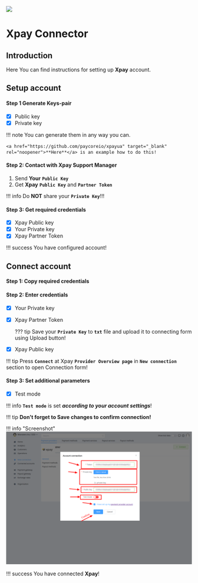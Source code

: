 <img src="https://static.openfintech.io/payment_providers/xpayua/logo.svg?w=400" width="400px">

# Xpay Connector

## Introduction

Here You can find  instructions for setting up **Xpay**  account.

## Setup account

#### Step 1 Generate Keys-pair
- [x] Public key
- [x] Private key

!!! note
    You can generate them in any way you can. 

    <a href="https://github.com/paycoreio/xpayua" target="_blank" rel="noopener">**Here**</a> is an example how to do this!

#### Step 2: Contact with Xpay Support Manager

1. Send **Your** **```Public Key```**
2. Get **Xpay** **```Public Key```** and **```Partner Token```**

!!! info
    Do **NOT** share your **```Private Key```**!!! 


#### Step 3: Get required credentials

- [x] Xpay Public key
- [x] Your Private key
- [x] Xpay Partner Token

!!! success
    You have configured account!




## Connect account

#### Step 1: Copy required credentials


#### Step 2: Enter credentials


- [x] Your Private key
- [x] Xpay Partner Token

    ??? tip
        Save your **```Private Key```** to **```txt```** file and upload it to connecting form using Upload button!

- [x] Xpay Public key


!!! tip
    Press **```Connect```** at Xpay **```Provider Overview page```** in **```New connection```** section to open Connection form!

#### Step 3: Set additional parameters

- [x] Test mode

!!! info
    **```Test mode```** is set **_according to your account settings_**!

!!! tip
    **Don't forget to Save changes to confirm connection!**

!!! info "Screenshot"
    [![Connect](images/xpayua-step_connect.png)](images/xpayua-step_connect.png)


!!! success
    You have connected **Xpay**!